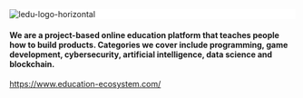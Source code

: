 <div style="background-color: #FFFFFF">
  <img src="https://user-images.githubusercontent.com/127954714/236808973-e911c9ad-8ba5-483b-acb3-ddf1f9f18056.jpg" alt="ledu-logo-horizontal" style="display: block;">
</div>



<h4>We are a project-based online education platform that teaches people how to build products. Categories we cover include programming, game development, cybersecurity, artificial intelligence, data science and blockchain.</h4>

https://www.education-ecosystem.com/
